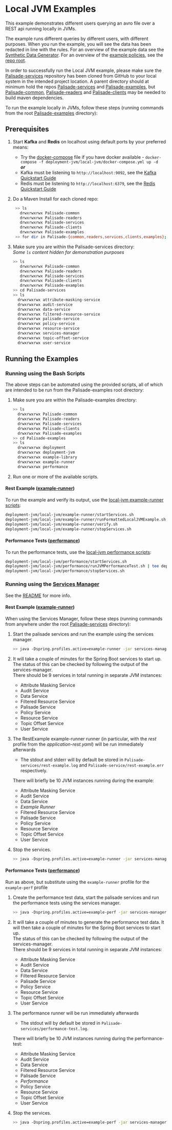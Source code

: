 <!--
 Copyright 2018-2021 Crown Copyright
 
 Licensed under the Apache License, Version 2.0 (the "License");
 you may not use this file except in compliance with the License.
 You may obtain a copy of the License at
 
     http://www.apache.org/licenses/LICENSE-2.0
 
 Unless required by applicable law or agreed to in writing, software
 distributed under the License is distributed on an "AS IS" BASIS,
 WITHOUT WARRANTIES OR CONDITIONS OF ANY KIND, either express or implied.
 See the License for the specific language governing permissions and
 limitations under the License.
-->

# Local JVM Examples

This example demonstrates different users querying an avro file over a REST api running locally in JVMs.

The example runs different queries by different users, with different purposes.
When you run the example, you will see the data has been redacted in line with the rules.
For an overview of the example data see the [Synthetic Data Generator](https://github.com/gchq/synthetic-data-generator/blob/main/README.md).
For an overview of the [example policies](../../example-library/README.md), see the [repo root](../../README.md).

In order to successfully run the Local JVM example, please make sure the [Palisade-services](https://github.com/gchq/Palisade-services) repository has been cloned from GitHub to your local system in the intended project location.
A parent directory should at minimum hold the repos [Palisade-services](https://github.com/gchq/Palisade-services) and [Palisade-examples](https://github.com/gchq/Palisade-examples), but [Palisade-common](https://github.com/gchq/Palisade-common), [Palisade-readers](https://github.com/gchq/Palisade-readers) and [Palisade-clients](https://github.com/gchq/Palisade-clients) may be needed to build maven dependencies.

To run the example locally in JVMs, follow these steps (running commands from the root [Palisade-examples](../..) directory):

## Prerequisites

1. Start **Kafka** and **Redis** on localhost using default ports by your preferred means:
   * Try the [docker-compose](docker-compose.yml) file if you have docker available - `docker-compose -f deployment-jvm/local-jvm/docker-compose.yml up -d`  
     ***or***
   * Kafka must be listening to `http://localhost:9092`, see the [Kafka Quickstart Guide](https://kafka.apache.org/quickstart)
   * Redis must be listening to `http://localhost:6379`, see the [Redis Quickstart Guide](https://redis.io/topics/quickstart)


1. Do a Maven Install for each cloned repo:
   ```bash
    >> ls
      drwxrwxrwx Palisade-common
      drwxrwxrwx Palisade-readers
      drwxrwxrwx Palisade-services
      drwxrwxrwx Palisade-clients
      drwxrwxrwx Palisade-examples
    >> for dir in Palisade-{common,readers,services,clients,examples}; do (cd $dir && mvn clean install); done
   ```
 
1. Make sure you are within the Palisade-services directory:  
   *Some `ls` content hidden for demonstration purposes*
   ```bash
   >> ls
      drwxrwxrwx Palisade-common
      drwxrwxrwx Palisade-readers
      drwxrwxrwx Palisade-services
      drwxrwxrwx Palisade-clients
      drwxrwxrwx Palisade-examples
   >> cd Palisade-services
   >> ls
     drwxrwxrwx attribute-masking-service
     drwxrwxrwx audit-service
     drwxrwxrwx data-service
     drwxrwxrwx filtered-resource-service
     drwxrwxrwx palisade-service
     drwxrwxrwx policy-service
     drwxrwxrwx resource-service
     drwxrwxrwx services-manager
     drwxrwxrwx topic-offset-service
     drwxrwxrwx user-service
   ```

## Running the Examples

### Running using the Bash Scripts

The above steps can be automated using the provided scripts, all of which are intended to be run from the Palisade-examples root directory:

1. Make sure you are within the Palisade-examples directory:  
   ```bash
   >> ls
     drwxrwxrwx Palisade-common
     drwxrwxrwx Palisade-readers
     drwxrwxrwx Palisade-services
     drwxrwxrwx Palisade-clients
     drwxrwxrwx Palisade-examples
   >> cd Palisade-examples
   >> ls
     drwxrwxrwx deployment
     drwxrwxrwx deployment-jvm
     drwxrwxrwx example-library
     drwxrwxrwx example-runner
     drwxrwxrwx performance
   ```

1. Run one or more of the available scripts.

#### Rest Example ([example-runner](../../example-runner/README.md))
To run the example and verify its output, use the [local-jvm example-runner scripts](example-runner):
```bash
deployment-jvm/local-jvm/example-runner/startServices.sh
deployment-jvm/local-jvm/example-runner/runFormattedLocalJVMExample.sh | tee deployment-jvm/local-jvm/example-runner/exampleOutput.txt
deployment-jvm/local-jvm/example-runner/verify.sh
deployment-jvm/local-jvm/example-runner/stopServices.sh
```

#### Performance Tests ([performance](../../performance/README.md))
To run the performance tests, use the [local-jvm performance scripts](performance):
```bash
deployment-jvm/local-jvm/performance/startServices.sh
deployment-jvm/local-jvm/performance/runJVMPerformanceTest.sh | tee deployment-jvm/local-jvm/example-runner/exampleOutput.txt
deployment-jvm/local-jvm/performance/stopServices.sh
```


### Running using the [Services Manager](https://github.com/gchq/Palisade-services/tree/develop/services-manager)
See the [README](https://github.com/gchq/Palisade-services/tree/develop/services-manager/README.md) for more info.

#### Rest Example ([example-runner](../../example-runner/README.md))
When using the Services Manager, follow these steps (running commands from anywhere under the root [Palisade-services](https://github.com/gchq/Palisade-services) directory):

1. Start the palisade services and run the example using the services manager.
   ```bash
   >> java -Dspring.profiles.active=example-runner -jar services-manager/target/services-manager-*-exec.jar --manager.mode=run
   ```
   
1. It will take a couple of minutes for the Spring Boot services to start up.  
   The status of this can be checked by following the output of the services-manager.  
   There should be 9 services in total running in separate JVM instances:
    - Attribute Masking Service
    - Audit Service
    - Data Service
    - Filtered Resource Service
    - Palisade Service
    - Policy Service
    - Resource Service
    - Topic Offset Service
    - User Service
    
1. The RestExample example-runner runner (in particular, with the *rest* profile from the *application-rest.yaml*) will be run immediately afterwards
    * The stdout and stderr will by default be stored in `Palisade-services/rest-example.log` and `Palisade-service/rest-example.err` respectively.  
    
   There will briefly be 10 JVM instances running during the example:
   - Attribute Masking Service
   - Audit Service
   - Data Service
   - *Example Runner*
   - Filtered Resource Service
   - Palisade Service
   - Policy Service
   - Resource Service
   - Topic Offset Service
   - User Service

1. Stop the services.
   ```bash
   >> java -Dspring.profiles.active=example-runner -jar services-manager/target/services-manager-*-exec.jar --manager.mode=shutdown
   ```

#### Performance Tests ([performance](../../performance/README.md))
Run as above, but substitute using the `example-runner` profile for the `example-perf` profile

1. Create the performance test data, start the palisade services and run the performance tests using the services manager.
   ```bash
   >> java -Dspring.profiles.active=example-perf -jar services-manager/target/services-manager-*-exec.jar --manager.mode=run --manager.schedule=performance-create-task,palisade-task,performance-test-task
   ```
   
1. It will take a couple of minutes to generate the performance test data.
   It will then take a couple of minutes for the Spring Boot services to start up.  
   The status of this can be checked by following the output of the services-manager.  
   There should be 9 services in total running in separate JVM instances:
   - Attribute Masking Service
   - Audit Service
   - Data Service
   - Filtered Resource Service
   - Palisade Service
   - Policy Service
   - Resource Service
   - Topic Offset Service
   - User Service

1. The performance runner will be run immediately afterwards
    * The stdout will by default be stored in `Palisade-services/performance-test.log`.  

   There will briefly be 10 JVM instances running during the performance-test:
   - Attribute Masking Service
   - Audit Service
   - Data Service
   - Filtered Resource Service
   - Palisade Service
   - *Performance*
   - Policy Service
   - Resource Service
   - Topic Offset Service
   - User Service

1. Stop the services.
    
   ```bash
   >> java -Dspring.profiles.active=example-perf -jar services-manager/target/services-manager-*-exec.jar --manager.mode=shutdown
   ```

